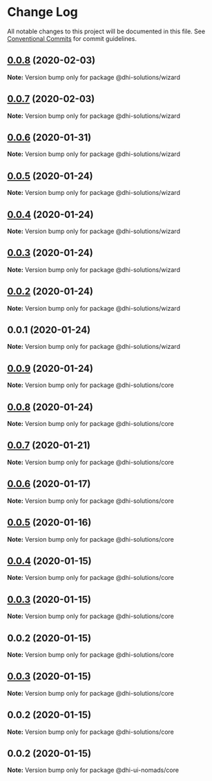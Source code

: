 # Change Log

All notable changes to this project will be documented in this file.
See [Conventional Commits](https://conventionalcommits.org) for commit guidelines.

## [0.0.8](https://github.com/DHI-Solutions/nomads/compare/@dhi-solutions/wizard@0.0.7...@dhi-solutions/wizard@0.0.8) (2020-02-03)

**Note:** Version bump only for package @dhi-solutions/wizard





## [0.0.7](https://github.com/DHI-Solutions/nomads/compare/@dhi-solutions/wizard@0.0.6...@dhi-solutions/wizard@0.0.7) (2020-02-03)

**Note:** Version bump only for package @dhi-solutions/wizard





## [0.0.6](https://github.com/DHI-Solutions/nomads/compare/@dhi-solutions/wizard@0.0.5...@dhi-solutions/wizard@0.0.6) (2020-01-31)

**Note:** Version bump only for package @dhi-solutions/wizard





## [0.0.5](https://github.com/DHI-Solutions/nomads/compare/@dhi-solutions/wizard@0.0.4...@dhi-solutions/wizard@0.0.5) (2020-01-24)

**Note:** Version bump only for package @dhi-solutions/wizard





## [0.0.4](https://github.com/DHI-Solutions/nomads/compare/@dhi-solutions/wizard@0.0.3...@dhi-solutions/wizard@0.0.4) (2020-01-24)

**Note:** Version bump only for package @dhi-solutions/wizard





## [0.0.3](https://github.com/DHI-Solutions/nomads/compare/@dhi-solutions/wizard@0.0.2...@dhi-solutions/wizard@0.0.3) (2020-01-24)

**Note:** Version bump only for package @dhi-solutions/wizard





## [0.0.2](https://github.com/DHI-Solutions/nomads/compare/@dhi-solutions/wizard@0.0.1...@dhi-solutions/wizard@0.0.2) (2020-01-24)

**Note:** Version bump only for package @dhi-solutions/wizard





## 0.0.1 (2020-01-24)

**Note:** Version bump only for package @dhi-solutions/wizard





## [0.0.9](https://github.com/DHI-Solutions/nomads/compare/@dhi-solutions/core@0.0.8...@dhi-solutions/core@0.0.9) (2020-01-24)

**Note:** Version bump only for package @dhi-solutions/core





## [0.0.8](https://github.com/DHI-Solutions/nomads/compare/@dhi-solutions/core@0.0.7...@dhi-solutions/core@0.0.8) (2020-01-24)

**Note:** Version bump only for package @dhi-solutions/core





## [0.0.7](https://github.com/DHI-Solutions/nomads/compare/@dhi-solutions/core@0.0.6...@dhi-solutions/core@0.0.7) (2020-01-21)

**Note:** Version bump only for package @dhi-solutions/core





## [0.0.6](https://github.com/DHI-Solutions/nomads/compare/@dhi-solutions/core@0.0.5...@dhi-solutions/core@0.0.6) (2020-01-17)

**Note:** Version bump only for package @dhi-solutions/core





## [0.0.5](https://github.com/DHI-Solutions/nomads/compare/@dhi-solutions/core@0.0.4...@dhi-solutions/core@0.0.5) (2020-01-16)

**Note:** Version bump only for package @dhi-solutions/core





## [0.0.4](https://github.com/DHI-Solutions/nomads/compare/@dhi-solutions/core@0.0.3...@dhi-solutions/core@0.0.4) (2020-01-15)

**Note:** Version bump only for package @dhi-solutions/core





## [0.0.3](https://github.com/DHI-Solutions/nomads/compare/@dhi-solutions/core@0.0.2...@dhi-solutions/core@0.0.3) (2020-01-15)

**Note:** Version bump only for package @dhi-solutions/core





## 0.0.2 (2020-01-15)

**Note:** Version bump only for package @dhi-solutions/core





## [0.0.3](https://github.com/DHI-Solutions/nomads/compare/@dhi-solutions/core@0.0.2...@dhi-solutions/core@0.0.3) (2020-01-15)

**Note:** Version bump only for package @dhi-solutions/core





## 0.0.2 (2020-01-15)

**Note:** Version bump only for package @dhi-solutions/core





## 0.0.2 (2020-01-15)

**Note:** Version bump only for package @dhi-ui-nomads/core
